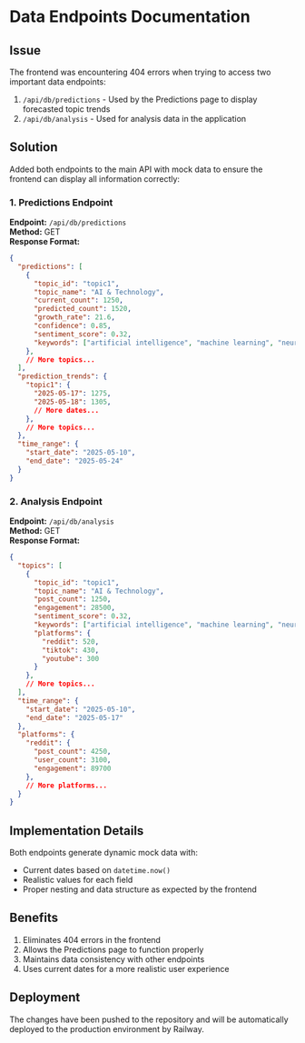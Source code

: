 # Data Endpoints Documentation

## Issue

The frontend was encountering 404 errors when trying to access two important data endpoints:

1. `/api/db/predictions` - Used by the Predictions page to display forecasted topic trends
2. `/api/db/analysis` - Used for analysis data in the application

## Solution

Added both endpoints to the main API with mock data to ensure the frontend can display all information correctly:

### 1. Predictions Endpoint

**Endpoint:** `/api/db/predictions`  
**Method:** GET  
**Response Format:**

```json
{
  "predictions": [
    {
      "topic_id": "topic1",
      "topic_name": "AI & Technology",
      "current_count": 1250,
      "predicted_count": 1520,
      "growth_rate": 21.6,
      "confidence": 0.85,
      "sentiment_score": 0.32,
      "keywords": ["artificial intelligence", "machine learning", "neural networks", "chatgpt", "generative AI"]
    },
    // More topics...
  ],
  "prediction_trends": {
    "topic1": {
      "2025-05-17": 1275,
      "2025-05-18": 1305,
      // More dates...
    },
    // More topics...
  },
  "time_range": {
    "start_date": "2025-05-10",
    "end_date": "2025-05-24"
  }
}
```

### 2. Analysis Endpoint

**Endpoint:** `/api/db/analysis`  
**Method:** GET  
**Response Format:**

```json
{
  "topics": [
    {
      "topic_id": "topic1",
      "topic_name": "AI & Technology",
      "post_count": 1250,
      "engagement": 28500,
      "sentiment_score": 0.32,
      "keywords": ["artificial intelligence", "machine learning", "neural networks", "chatgpt", "generative AI"],
      "platforms": {
        "reddit": 520,
        "tiktok": 430,
        "youtube": 300
      }
    },
    // More topics...
  ],
  "time_range": {
    "start_date": "2025-05-10",
    "end_date": "2025-05-17"
  },
  "platforms": {
    "reddit": {
      "post_count": 4250,
      "user_count": 3100,
      "engagement": 89700
    },
    // More platforms...
  }
}
```

## Implementation Details

Both endpoints generate dynamic mock data with:
- Current dates based on `datetime.now()`
- Realistic values for each field
- Proper nesting and data structure as expected by the frontend

## Benefits

1. Eliminates 404 errors in the frontend
2. Allows the Predictions page to function properly
3. Maintains data consistency with other endpoints
4. Uses current dates for a more realistic user experience

## Deployment

The changes have been pushed to the repository and will be automatically deployed to the production environment by Railway. 